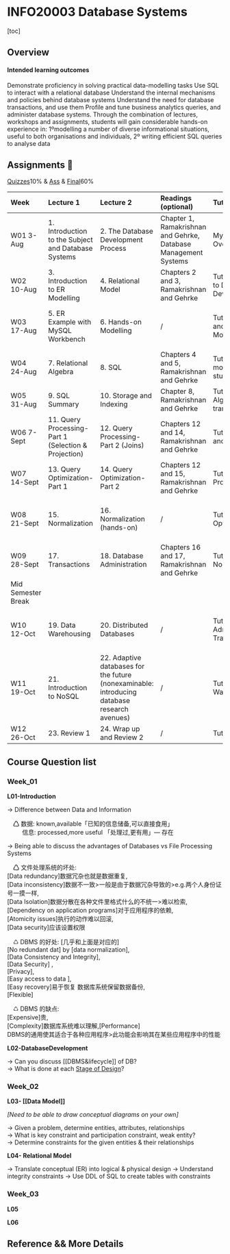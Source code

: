 # INFO20003 Database Systems

\[toc\]

## Overview

#### Intended learning outcomes

Demonstrate proficiency in solving practical data-modelling tasks Use SQL to interact with a relational database Understand the internal mechanisms and policies behind database systems Understand the need for database transactions, and use them Profile and tune business analytics queries, and administer database systems. Through the combination of lectures, workshops and assignments, students will gain considerable hands-on experience in: 1ºmodelling a number of diverse informational situations, useful to both organisations and individuals, 2º writing efficient SQL queries to analyse data

## Assignments 🧨

[Quizzes](https://github.com/SukiXuu/websetting/tree/0aadb01b81fe627c447b9ad1e936219cc6e1a8cd/courses/INFO20003/Ass/quiz.md)10% & [Ass](https://github.com/SukiXuu/websetting/tree/0aadb01b81fe627c447b9ad1e936219cc6e1a8cd/courses/INFO20003/Ass/proj.md) & [Final](https://github.com/SukiXuu/websetting/tree/0aadb01b81fe627c447b9ad1e936219cc6e1a8cd/courses/INFO20003/Ass/final.md)60%

| Week | Lecture 1 | Lecture 2 | Readings \(optional\) | Tutorial | Lab | Assessments |
| :--- | :--- | :--- | :--- | :--- | :--- | :--- |
| W01 3-Aug | 1. Introduction to the Subject and Database Systems | 2. The Database Development Process | Chapter 1, Ramakrishnan and Gehrke, Database Management Systems | MySQL Overview/Installation | / | / |
| W02 10-Aug | 3. Introduction to ER Modelling | 4. Relational Model | Chapters 2 and 3,  Ramakrishnan and Gehrke | Tutorial: Introduction to Database Development | Lab: ER modelling with MySQL Workbench | / |
| W03 17-Aug | 5. ER Example with MySQL Workbench | 6. Hands-on Modelling | / | Tutorial: Conceptual and Logical Modelling \(ER\) | Lab: ER modelling with MySQL Workbench continued | 🧨 [A01](https://github.com/SukiXuu/websetting/tree/0aadb01b81fe627c447b9ad1e936219cc6e1a8cd/courses/INFO20003/Ass/proj.md) ER post |
| W04 24-Aug | 7. Relational Algebra | 8. SQL | Chapters 4 and 5,  Ramakrishnan and Gehrke | Tutorial: ER modelling case study | Lab: ER modelling case study | / |
| W05 31-Aug | 9. SQL Summary | 10. Storage and Indexing | Chapter 8,  Ramakrishnan and Gehrke | Tutorial: Relational Algebra and translation to SQL | Lab: SQL Skills | 🧨 [A01](https://github.com/SukiXuu/websetting/tree/0aadb01b81fe627c447b9ad1e936219cc6e1a8cd/courses/INFO20003/Ass/proj.md) ER DUE Friday |
| W06 7-Sept | 11. Query Processing-Part 1 \(Selection & Projection\) | 12. Query Processing-Part 2 \(Joins\) | Chapters 12 and 14,  Ramakrishnan and Gehrke | Tutorial: Indexing and Storage | Lab: More SQL Skills | 🧨 A02 SQL post |
| W07 14-Sept | 13. Query Optimization-Part 1 | 14. Query Optimization-Part 2 | Chapters 12 and 15,  Ramakrishnan and Gehrke | Tutorial: Query Processing | Lab: Even More SQL Skills | / |
| W08 21-Sept | 15. Normalization | 16. Normalization \(hands-on\) | / | Tutorial: Query Optimization | Lab: Query Optimization using Execution Plan | 🧨 A02 SQL  DUE Friday |
| W09 28-Sept | 17.  Transactions | 18. Database Administration | Chapters 16 and 17,  Ramakrishnan and Gehrke | Tutorial: Normalization | Tutorial: Normalization | / |
| Mid Semester Break |  |  |  |  |  |  |
| W10 12-Oct | 19. Data Warehousing | 20. Distributed Databases | / | Tutorial: Database Administration and Transactions | Lab: Transaction exercise using MySQL Workbench | / |
| W11 19-Oct | 21. Introduction to NoSQL | 22. Adaptive databases for the future \(nonexaminable: introducing database research avenues\) | / | Tutorial: Data Warehousing | Lab:  Database Admin: Backup and Recovery | 🧨 A03 QP/QO Quiz |
| W12 26-Oct | 23. Review 1 | 24. Wrap up and Review 2 | / | Tutorial: NoSQL | Tutorial: Exam FAQs | / |

## Course Question list

### Week\_01

**L01-Introduction**

  
 -&gt; Difference between Data and Information   
   
   ♺ 数据: known,available「已知的信息储备,可以直接食用」  
      信息: processed,more useful 「处理过,更有用」— 存在

-&gt; Being able to discuss the advantages of Databases vs File Processing Systems

  ♺ 文件处理系统的坏处:   
\[Data redundancy\]数据冗杂也就是数据重复,  
\[Data inconsistency\]数据不一致&gt;一般是由于数据冗杂导致的&gt;e.g.两个人身份证号一摸一样,  
\[Data Isolation\]数据分散在各种文件里格式什么的不统一&gt;难以检索,  
\[Dependency on application programs\]对于应用程序的依赖,  
\[Atomicity issues\]执行的动作难以回滚,  
\[Data security\]应该设置权限

  ♺ DBMS 的好处: \[几乎和上面是对应的\]  
\[No redundant dat\] by \[data normalization\],  
\[Data Consistency and Integrity\],  
\[Data Security\] ,  
\[Privacy\],  
\[Easy access to data \],  
\[Easy recovery\]易于恢复 数据库系统保留数据备份,  
\[Flexible\]

  ♺ DBMS 的缺点:   
\[Expensive\]贵,  
\[Complexity\]数据库系统难以理解,\[Performance\]  
DBMS的通用使其适合于各种应用程序&gt;此功能会影响其在某些应用程序中的性能

**L02-DatabaseDevelopment**

-&gt; Can you discuss \[\[DBMS&lifecycle\]\] of DB?  
 -&gt; What is done at each [Stage of Design](https://github.com/SukiXuu/websetting/tree/0aadb01b81fe627c447b9ad1e936219cc6e1a8cd/courses/INFO20003/Stage%20of%20Design.md)?

### Week\_02

**L03- \[\[Data Model\]\]**

_\[Need to be able to draw conceptual diagrams on your own\]_

-&gt; Given a problem, determine entities, attributes, relationships  
 -&gt; What is key constraint and participation constraint, weak entity?   
 -&gt; Determine constraints for the given entities & their relationships

**L04- Relational Model**

-&gt; Translate conceptual \(ER\) into logical & physical design -&gt; Understand integrity constraints -&gt; Use DDL of SQL to create tables with constraints

### Week\_03

**L05**

**L06**

## Reference && More Details


